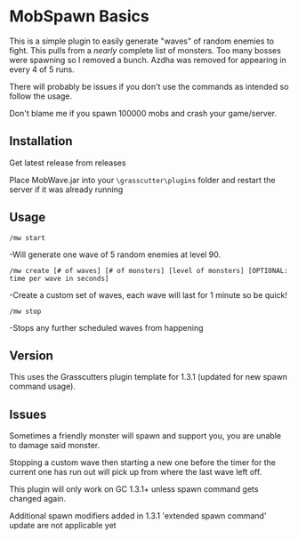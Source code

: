 # MobSpawn Basics

This is a simple plugin to easily generate "waves" of random enemies to fight.
This pulls from a *nearly* complete list of monsters. Too many bosses were spawning so I removed a bunch.
Azdha was removed for appearing in every 4 of 5 runs.

There will probably be issues if you don't use the commands as intended so follow the usage.

Don't blame me if you spawn 100000 mobs and crash your game/server.

## Installation

Get latest release from releases

Place MobWave.jar into your `\grasscutter\plugins` folder and restart the server if it was already running

## Usage

 `/mw start`

   -Will generate one wave of 5 random enemies at level 90.

 `/mw create [# of waves] [# of monsters] [level of monsters] [OPTIONAL: time per wave in seconds]`

   -Create a custom set of waves, each wave will last for 1 minute so be quick!

`/mw stop`

   -Stops any further scheduled waves from happening

## Version

This uses the Grasscutters plugin template for 1.3.1 (updated for new spawn command usage).

## Issues

Sometimes a friendly monster will spawn and support you, you are unable to damage said monster.

Stopping a custom wave then starting a new one before the timer for the current one has run out will pick up from where the last wave left off.

This plugin will only work on GC 1.3.1+ unless spawn command gets changed again.

Additional spawn modifiers added in 1.3.1 'extended spawn command' update are not applicable yet
